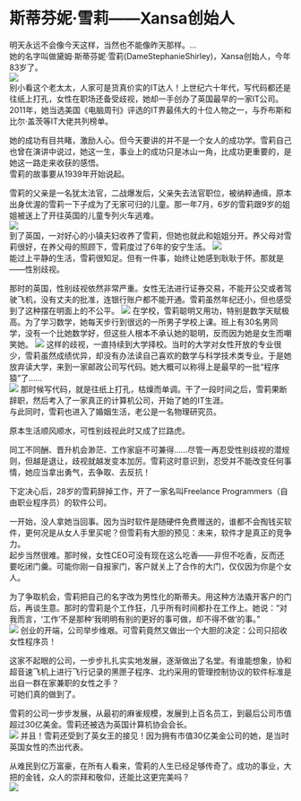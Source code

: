 # 斯蒂芬妮·雪莉——Xansa创始人       
明天永远不会像今天这样，当然也不能像昨天那样。...      
她的名字叫做黛姆·斯蒂芬妮·雪莉(DameStephanieShirley)，Xansa创始人，今年83岁了。            
 ![](http://5b0988e595225.cdn.sohucs.com/images/20170824/f37e6da475b74760be486cbec761597d.jpeg)        
别小看这个老太太，人家可是货真价实的IT达人！上世纪六十年代，写代码都还是往纸上打孔，女性在职场还备受歧视，她却一手创办了英国最早的一家IT公司。2011年，她当选美国《电脑周刊》评选的IT界最伟大的十位人物之一，与乔布斯和比尔·盖茨等IT大佬共列榜单。       
                 
她的成功有目共睹，激励人心。但今天要讲的并不是一个女人的成功学。雪莉自己也曾在演讲中说过，她这一生，事业上的成功只是冰山一角，比成功更重要的，是她这一路走来收获的感悟。      
 雪莉的故事要从1939年开始说起。           
             
雪莉的父亲是一名犹太法官，二战爆发后，父亲失去法官职位，被纳粹通缉，原本出身优渥的雪莉一下子成为了无家可归的儿童。那一年7月，6岁的雪莉跟9岁的姐姐被送上了开往英国的儿童专列火车逃难。        
![](http://5b0988e595225.cdn.sohucs.com/images/20170824/02ce76eb83524b7a9e658c69da039a93.jpeg)       
到了英国，一对好心的小镇夫妇收养了雪莉，但她也就此和姐姐分开。养父母对雪莉很好，在养父母的照顾下，雪莉度过了6年的安宁生活。
![](http://5b0988e595225.cdn.sohucs.com/images/20170824/f45d4f49ba324e3087da543253a3fcfe.jpeg)     
能过上平静的生活，雪莉很知足。但有一件事，始终让她感到耿耿于怀。那就是——性别歧视。

那时的英国，性别歧视依然非常严重。女性无法进行证券交易，不能开公交或者驾驶飞机，没有丈夫的批准，连银行账户都不能开通。雪莉虽然年纪还小，但也感受到了这种摆在明面上的不公平。
![](http://5b0988e595225.cdn.sohucs.com/images/20170824/424d75946c644225aea015a1996f5148.jpeg)
在学校，雪莉聪明又用功，特别是数学天赋极高。为了学习数学，她每天步行到很远的一所男子学校上课。班上有30名男同学，没有一个比她数学好，但这些人根本不承认她的聪明，反而因为她是女生而嘲笑她。        ![](http://5b0988e595225.cdn.sohucs.com/images/20170824/7d01897d0f7341c8895d1c94e10622b6.jpeg)
这样的歧视，一直持续到大学择校。当时的大学对女性开放的专业很少，雪莉虽然成绩优异，却没有办法读自己喜欢的数学与科学技术类专业。于是她放弃读大学，来到一家邮政公司写代码。她大概可以称得上是最早的一批“程序猿”了……          
![](http://5b0988e595225.cdn.sohucs.com/images/20170824/250d04dc326a443188e30b605de94e91.jpeg)
那时候写代码，就是往纸上打孔，枯燥而单调。干了一段时间之后，雪莉果断辞职，然后考入了一家真正的计算机公司，开始了她的IT生涯。     
与此同时，雪莉也进入了婚姻生活，老公是一名物理研究员。         

原本生活顺风顺水，可性别歧视此时又成了拦路虎。             

同工不同酬、晋升机会渺茫、工作家庭不可兼得……尽管一再忍受性别歧视的潜规则，但越是退让，歧视就越发变本加厉。雪莉这时意识到，忍受并不能改变任何事情，她应当拿出勇气，去争取、去反抗！         
      
下定决心后，28岁的雪莉辞掉工作，开了一家名叫Freelance Programmers（自由职业程序员）的软件公司。         
         
一开始，没人拿她当回事。因为当时软件是随硬件免费赠送的，谁都不会掏钱买软件，更何况是从女人手里买呢？但雪莉有大胆的预见：未来，软件才是真正的竞争力。         
起步当然很难。那时候，女性CEO可没有现在这么吃香——非但不吃香，反而还要吃闭门羹。可能你刚一自报家门，客户就关上了合作的大门，仅仅因为你是个女人。

为了争取机会，雪莉把自己的名字改为男性化的斯蒂夫。用这种方法撬开客户的门后，再谈生意。那时的雪莉是个工作狂，几乎所有时间都扑在工作上。她说：“对我而言，‘工作’不是那种‘我明明有别的更好的事可做，却不得不做’的事。”           
![](http://5b0988e595225.cdn.sohucs.com/images/20170824/c0b2587761654d5faaece0f2c666962d.jpeg)
创业的开端，公司举步维艰。可雪莉竟然又做出一个大胆的决定：公司只招收女性程序员！            

这家不起眼的公司，一步步扎扎实实地发展，逐渐做出了名堂。有谁能想象，协和超音速飞机上进行飞行记录的黑匣子程序、北约采用的管理控制协议的软件标准是出自一群在家兼职的女性之手？           
可她们真的做到了。

雪莉的公司一步步发展，从最初的麻雀规模，发展到上百名员工，到最后公司市值超过30亿美金。雪莉还被选为英国计算机协会会长。       
![](http://5b0988e595225.cdn.sohucs.com/images/20170824/9ab9f189f19b4e93a77ca129c2a0ff2b.jpeg)
并且！雪莉还受到了英女王的接见！因为拥有市值30亿美金公司的她，是当时英国女性的杰出代表。       

从难民到亿万富豪，在所有人看来，雪莉的人生已经足够传奇了。成功的事业，大把的金钱，众人的崇拜和敬仰，还能比这更完美吗？          
![](http://5b0988e595225.cdn.sohucs.com/images/20170824/f6172f34375b40d8a87884bab37dfe66.jpeg)     